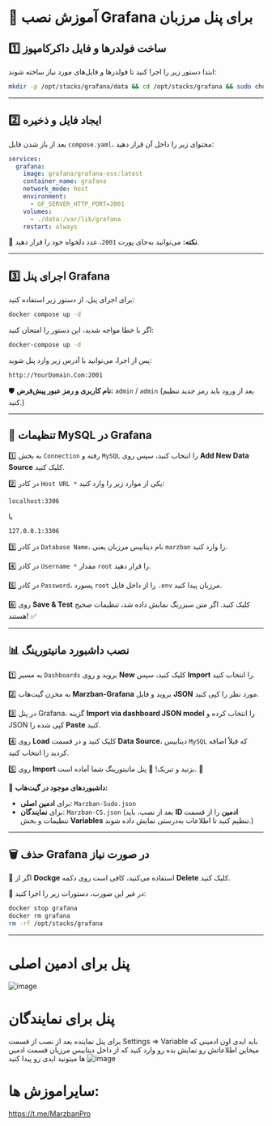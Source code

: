 # 🚀 آموزش نصب Grafana برای پنل مرزبان

## 1️⃣ ساخت فولدرها و فایل داکرکامپوز
ابتدا دستور زیر را اجرا کنید تا فولدرها و فایل‌های مورد نیاز ساخته شوند:

```bash
mkdir -p /opt/stacks/grafana/data && cd /opt/stacks/grafana && sudo chown -R 472:472 data && nano compose.yaml
```

---

## 2️⃣ ایجاد فایل و ذخیره
بعد از باز شدن فایل `compose.yaml`، محتوای زیر را داخل آن قرار دهید:

```yaml
services:
  grafana:
    image: grafana/grafana-oss:latest
    container_name: grafana
    network_mode: host
    environment:
      - GF_SERVER_HTTP_PORT=2001
    volumes:
      - ./data:/var/lib/grafana
    restart: always
```

📌 **نکته:** می‌توانید به‌جای پورت `2001`، عدد دلخواه خود را قرار دهید.

---

## 3️⃣ اجرای پنل Grafana
برای اجرای پنل، از دستور زیر استفاده کنید:

```bash
docker compose up -d
```

اگر با خطا مواجه شدید، این دستور را امتحان کنید:

```bash
docker-compose up -d
```

پس از اجرا، می‌توانید با آدرس زیر وارد پنل شوید:

```
http://YourDomain.Com:2001
```

🛡️ **نام کاربری و رمز عبور پیش‌فرض:** `admin` / `admin` (بعد از ورود باید رمز جدید تنظیم کنید.)

---

## 🔧 تنظیمات MySQL در Grafana
1️⃣ به بخش `Connection` رفته و `MySQL` را انتخاب کنید، سپس روی **Add New Data Source** کلیک کنید.

2️⃣ در کادر `Host URL *` یکی از موارد زیر را وارد کنید:

```
localhost:3306
```

یا

```
127.0.0.1:3306
```

3️⃣ در کادر `Database Name`، نام دیتابیس مرزبان یعنی `marzban` را وارد کنید.

4️⃣ در کادر `Username *` مقدار `root` را قرار دهید.

5️⃣ در کادر `Password`، پسورد `root` را از داخل فایل `.env` مرزبان پیدا کنید.

6️⃣ روی **Save & Test** کلیک کنید. اگر متن سبزرنگ نمایش داده شد، تنظیمات صحیح هستند! ✅

---

## 📊 نصب داشبورد مانیتورینگ
1️⃣ به مسیر `Dashboards` بروید و روی **New** کلیک کنید، سپس **Import** را انتخاب کنید.

2️⃣ به مخزن گیت‌هاب **Marzban-Grafana** بروید و فایل **JSON** مورد نظر را کپی کنید.

3️⃣ در پنل Grafana، گزینه **Import via dashboard JSON model** را انتخاب کرده و JSON کپی شده را **Paste** کنید.

4️⃣ روی **Load** کلیک کنید و در قسمت **Data Source**، دیتابیس `MySQL` که قبلاً اضافه کردید را انتخاب کنید.

5️⃣ روی **Import** بزنید و تبریک! 🎉 پنل مانیتورینگ شما آماده است. 🚀

📌 **داشبوردهای موجود در گیت‌هاب:**
- برای **ادمین اصلی**: `Marzban-Sudo.json`
- برای **نمایندگان**: `Marzban-CS.json` (بعد از نصب، باید **ID ادمین** را از قسمت تنظیمات و بخش **Variables** تنظیم کنید تا اطلاعات به‌درستی نمایش داده شوند.)

---

## 🗑️ حذف Grafana در صورت نیاز
📌 اگر از **Dockge** استفاده می‌کنید، کافی است روی دکمه **Delete** کلیک کنید.

📌 در غیر این صورت، دستورات زیر را اجرا کنید:

```bash
docker stop grafana
docker rm grafana
rm -rf /opt/stacks/grafana
```

---

# پنل برای ادمین اصلی
![image](https://github.com/user-attachments/assets/5ea3b3f9-ae5c-4926-b0ac-31f586ea024c)

# پنل برای نمایندگان
برای پنل نماینده بعد از نصب از قسمت Settings => Variable باید ایدی اون ادمینی که میخاین اطلاعاتش رو نمایش بده رو وارد کنید که از داخل دیتابیس مرزبان قسمت ادمین ها میتونید ایدی رو پیدا کنید
![image](https://github.com/user-attachments/assets/5748c82c-b692-4622-b4b1-b16517a86c8e)

# سایراموزش ها:
https://t.me/MarzbanPro

